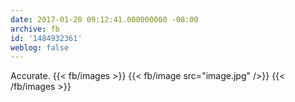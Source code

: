 ```yaml
---
date: 2017-01-20 09:12:41.000000000 -08:00
archive: fb
id: '1484932361'
weblog: false
---
```


Accurate.
{{< fb/images >}}
{{< fb/image src="image.jpg" />}}
{{< /fb/images >}}
